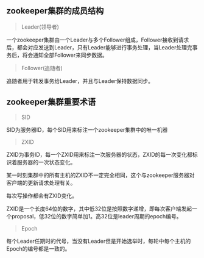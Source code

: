 ## zookeeper集群的成员结构

> Leader(领导者)

一个zookeeper集群由一个Leader与多个Follower组成，Follower接收到请求后，都会对应发送到Leader，只有Leader能够进行事务处理，当Leader处理完事务后，将会通知全部Follower来同步数据。

> Follower(追随者)

追随者用于转发事务给Leader，并且与Leader保持数据同步。

## zookeeper集群重要术语

> SID

SID为服务器ID，每个SID用来标注一个zookeeper集群中的唯一机器

> ZXID

ZXID为事务ID，每一个ZXID用来标注一次服务器的状态，ZXID的每一次变化都标识着服务器的一次状态变化。

某一时刻集群中的所有主机的ZXID不一定完全相同，这个与zookeeper服务器对客户端的更新请求处理有关。

每次写操作都会有ZXID变化。


ZXID是一个长度64位的数字，其中低32位是按照数字递增，即每次客户端发起一个proposal，低32位的数字简单加1。高32位是leader周期的epoch编号。

> Epoch

每个Leader任期时的代号，当没有Leader但是开始选举时，每轮中每个主机的Epoch的编号都是一致的。
